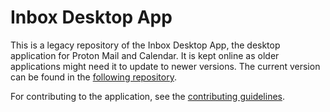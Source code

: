 # Inbox Desktop App
This is a legacy repository of the Inbox Desktop App, the desktop application for Proton Mail and Calendar. It is kept online as older applications might need it to update to newer versions. The current version can be found in the [following repository](https://github.com/ProtonMail/WebClients/tree/main/applications/inbox-desktop).

For contributing to the application, see the [contributing guidelines](./CONTRIBUTING.md).

